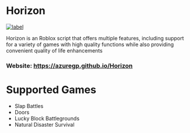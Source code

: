 # Horizon
[![label](https://img.shields.io/badge/Status-Work%20in%20progress-lightgrey.svg)](customized-route-link)

Horizon is an Roblox script that offers multiple features, including support for a variety of games with high quality functions while also providing convenient quality of life enhancements

### Website: https://azuregp.github.io/Horizon

# Supported Games

* Slap Battles
* Doors
* Lucky Block Battlegrounds
* Natural Disaster Survival
